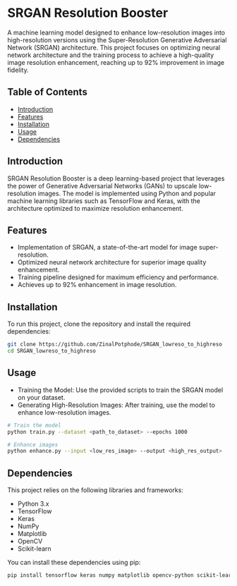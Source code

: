 # SRGAN Resolution Booster

A machine learning model designed to enhance low-resolution images into high-resolution versions using the Super-Resolution Generative Adversarial Network (SRGAN) architecture. This project focuses on optimizing neural network architecture and the training process to achieve a high-quality image resolution enhancement, reaching up to 92% improvement in image fidelity.

## Table of Contents

- [Introduction](#introduction)
- [Features](#features)
- [Installation](#installation)
- [Usage](#usage)
- [Dependencies](#dependencies)

## Introduction

SRGAN Resolution Booster is a deep learning-based project that leverages the power of Generative Adversarial Networks (GANs) to upscale low-resolution images. The model is implemented using Python and popular machine learning libraries such as TensorFlow and Keras, with the architecture optimized to maximize resolution enhancement.

## Features

- Implementation of SRGAN, a state-of-the-art model for image super-resolution.
- Optimized neural network architecture for superior image quality enhancement.
- Training pipeline designed for maximum efficiency and performance.
- Achieves up to 92% enhancement in image resolution.

## Installation

To run this project, clone the repository and install the required dependencies:

```bash
git clone https://github.com/ZinalPotphode/SRGAN_lowreso_to_highreso
cd SRGAN_lowreso_to_highreso
```
## Usage

- Training the Model: Use the provided scripts to train the SRGAN model on your dataset.
- Generating High-Resolution Images: After training, use the model to enhance low-resolution images.

```bash
# Train the model
python train.py --dataset <path_to_dataset> --epochs 1000

# Enhance images
python enhance.py --input <low_res_image> --output <high_res_output>

```
## Dependencies
This project relies on the following libraries and frameworks:

- Python 3.x
- TensorFlow
- Keras
- NumPy
- Matplotlib
- OpenCV
- Scikit-learn

You can install these dependencies using pip:
```bash
pip install tensorflow keras numpy matplotlib opencv-python scikit-learn
```